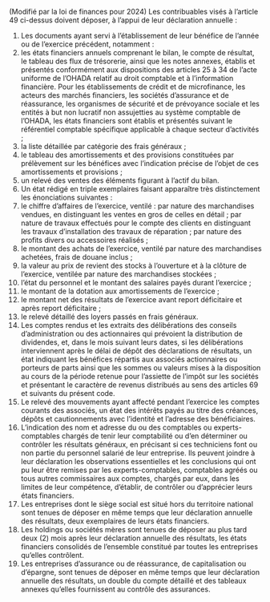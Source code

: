 (Modifié par la loi de finances pour 2024) Les contribuables visés à l’article 49 ci-dessus doivent déposer, à l’appui de leur déclaration annuelle :
1) Les documents ayant servi à l’établissement de leur bénéfice de l’année ou de
l’exercice précédent, notamment :
1) les états financiers annuels comprenant le bilan, le compte de résultat, le
tableau  des  flux  de  trésorerie,  ainsi  que  les  notes  annexes,  établis  et  présentés conformément aux dispositions des articles 25 à 34 de l’acte uniforme de l’OHADA relatif au droit comptable et à l’information financière. Pour les établissements de crédit et de microfinance,  les  acteurs  des  marchés  financiers,  les  sociétés  d’assurance  et  de réassurance, les organismes de sécurité et de prévoyance sociale et les entités à but non lucratif non assujetties au système comptable de l’OHADA, les états financiers sont établis et présentés suivant le référentiel comptable spécifique applicable à chaque secteur d’activités ;
2) la liste détaillée par catégorie des frais généraux ;
2) le tableau des amortissements et des provisions constituées par prélèvement
sur les bénéfices avec l’indication précise de l’objet de ces amortissements et provisions ;
4) un relevé des ventes des éléments figurant à l’actif du bilan.
2) Un  état  rédigé  en  triple  exemplaires  faisant  apparaître  très  distinctement  les
énonciations suivantes :
1) le chiffre d’affaires de l’exercice, ventilé :
par nature des marchandises vendues, en distinguant les ventes en gros de
celles en détail ;
par nature de travaux effectués pour le compte des clients en distinguant les travaux d’installation des travaux de réparation ;
par nature des profits divers ou accessoires réalisés ;
2) le montant des achats de l’exercice, ventilé par nature des marchandises
achetées, frais de douane inclus ;
3) la valeur au prix de revient des stocks à l’ouverture et à la clôture de
l’exercice, ventilée par nature des marchandises stockées ;
4) l’état du personnel et le montant des salaires payés durant l’exercice ;
4) le montant de la dotation aux amortissements de l’exercice ;
4) le montant net des résultats de l’exercice avant report déficitaire et après
report déficitaire ;
7) le relevé détaillé des loyers passés en frais généraux.
3) Les comptes rendus et les extraits des délibérations des conseils d’administration ou
des actionnaires qui prévoient la distribution de dividendes, et, dans le mois suivant leurs dates, si les délibérations interviennent après le délai de dépôt des déclarations de résultats, un état indiquant les bénéfices répartis aux associés actionnaires ou porteurs de parts ainsi que les sommes ou valeurs mises à la disposition au cours de la période retenue pour l’assiette de l’impôt sur les sociétés et présentant le caractère de revenus distribués au sens des articles 69 et suivants du présent code.
4) Le relevé des mouvements ayant affecté pendant l’exercice les comptes courants
des associés, un état des intérêts payés au titre des créances, dépôts et cautionnements avec l’identité et l’adresse des bénéficiaires.
5) L’indication des nom et adresse du ou des comptables ou experts-comptables
chargés de tenir leur comptabilité ou d’en déterminer ou contrôler les résultats généraux, en précisant si ces techniciens font ou non partie du personnel salarié de leur entreprise.
Ils peuvent joindre à leur déclaration les observations essentielles et les conclusions qui ont pu leur être remises par les experts-comptables, comptables agréés ou tous autres commissaires aux comptes, chargés par eux, dans les limites de leur compétence, d’établir, de contrôler ou d’apprécier leurs états financiers.
6) Les entreprises dont le siège social est situé hors du territoire national sont tenues de
déposer en même temps que leur déclaration annuelle des résultats, deux exemplaires de leurs états financiers.
7) Les holdings ou sociétés mères sont tenues de déposer au plus tard deux (2) mois
après leur déclaration annuelle des résultats, les états financiers consolidés de l’ensemble constitué par toutes les entreprises qu’elles contrôlent.
8) Les entreprises d’assurance ou de réassurance, de capitalisation ou d’épargne,
sont tenues de déposer en même temps que leur déclaration annuelle des résultats, un double du compte détaillé et des tableaux annexes qu’elles fournissent au contrôle des assurances.